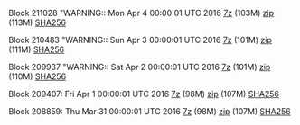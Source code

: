Block 211028
"WARNING:: Mon Apr  4 00:00:01 UTC 2016 [7z](https://transfer.sh/12JMyI/bootstrap.dat.20160404.7z) (103M) [zip](https://transfer.sh/QVBkX/bootstrap.dat.20160404.zip) (113M) [SHA256](https://transfer.sh/zruUa/sha256.txt)

Block 210483
"WARNING:: Sun Apr  3 00:00:01 UTC 2016 [7z](https://transfer.sh/p67Vo/bootstrap.dat.20160403.7z) (101M) [zip](https://transfer.sh/ywPvy/bootstrap.dat.20160403.zip) (111M) [SHA256](https://transfer.sh/UIlU3/sha256.txt)

Block 209937
"WARNING:: Sat Apr  2 00:00:01 UTC 2016 [7z](https://transfer.sh/TUVIT/bootstrap.dat.20160402.7z) (101M) [zip](https://transfer.sh/ag5gc/bootstrap.dat.20160402.zip) (110M) [SHA256](https://transfer.sh/t78HR/sha256.txt)

Block 209407: Fri Apr  1 00:00:01 UTC 2016 [7z](https://transfer.sh/XYdtW/bootstrap.dat.20160401.7z) (98M) [zip](https://transfer.sh/2pBS7/bootstrap.dat.20160401.zip) (107M) [SHA256](https://transfer.sh/XpNGd/sha256.txt)

Block 208859: Thu Mar 31 00:00:01 UTC 2016 [7z](https://transfer.sh/15WZYw/bootstrap.dat.20160331.7z) (98M) [zip](https://transfer.sh/wuxE6/bootstrap.dat.20160331.zip) (107M) [SHA256](https://transfer.sh/10jMW1/sha256.txt)
